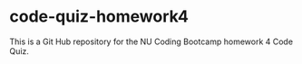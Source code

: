 # code-quiz-homework4
This is a Git Hub repository for the NU Coding Bootcamp homework 4 Code Quiz.
